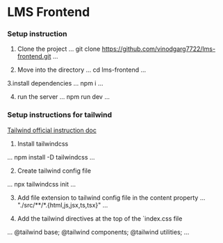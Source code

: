 # LMS Frontend

### Setup instruction 

1. Clone the project 
...
git clone https://github.com/vinodgarg7722/lms-frontend.git
...

2. Move into the directory
...
cd lms-frontend
...

3.install dependencies
...
npm i
...

4. run the server
...
npm run dev
...


### Setup instructions for tailwind

[Tailwind official instruction doc](https://v3.tailwindcss.com/docs/installation)

1. Install tailwindcss

...
npm install -D tailwindcss
...

2. Create tailwind config file

...
npx tailwindcss init
...


3. Add file extension to tailwind config file in the content property
...
"./src/**/*.{html,js,jsx,ts,tsx}"
...

4. Add the tailwind directives at the top of the `index.css file

...
@tailwind base;
@tailwind components;
@tailwind utilities;
...